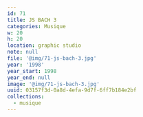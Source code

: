 ```yaml
---
id: 71
title: JS BACH 3
categories: Musique
w: 20
h: 20
location: graphic studio
note: null
file: '@img/71-js-bach-3.jpg'
year: '1998'
year_start: 1998
year_end: null
image: '@img/71-js-bach-3.jpg'
uuid: 03157f3d-0a8d-4efa-9d7f-6ff7b184e2bf
collections:
  - musique
---
```


